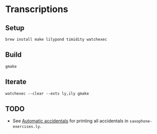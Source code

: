 # Transcriptions

## Setup

```fish
brew install make lilypond timidity watchexec
```

## Build

```fish
gmake
```

## Iterate

```fish
watchexec --clear --exts ly,ily gmake
```

## TODO

* See [Automatic accidentals](http://lilypond.org/doc/v2.18/Documentation/notation/displaying-pitches#automatic-accidentals)
  for printing all accidentals in `saxophone-exercises.ly`.
